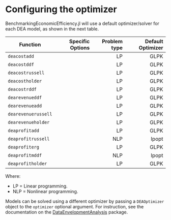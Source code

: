 # Configuring the optimizer

BenchmarkingEconomicEfficiency.jl will use a default optimizer/solver for each DEA model, as shown in the next table.

| Function            | Specific Options | Problem type | Default Optimizer |
| --------------------|-----------------:|-------------:|------------------:|
| `deacostadd`        |                  | LP           | GLPK              | 
| `deacostddf`        |                  | LP           | GLPK              |
| `deacostrussell`    |                  | LP           | GLPK              |
| `deacostholder `    |                  | LP           | GLPK              |
| `deacostrddf`       |                  | LP           | GLPK              |
| `dearevenueddf`     |                  | LP           | GLPK              |
| `dearevenueadd`     |                  | LP           | GLPK              |
| `dearevenuerussell` |                  | LP           | GLPK              |
| `dearevenueholder`  |                  | LP           | GLPK              |
| `deaprofitadd `     |                  | LP           | GLPK              |
| `deaprofitrussell`  |                  | NLP          | Ipopt             |
| `deaprofiterg`      |                  | LP           | GLPK              |
| `deaprofitmddf`     |                  | NLP          | Ipopt             |
| `deaprofitholder`   |                  | LP           | GLPK              |

Where:
- LP = Linear programming.
- NLP = Nonlinear programming.

Models can be solved using a different optimizer by passing a `DEAOptimizer` object to the `optimizer` optional argument. For instruction, see the documentation on the [DataEnvelopmentAnalysis](https://javierbarbero.github.io/DataEnvelopmentAnalysis.jl/stable/optimizer/) package.

